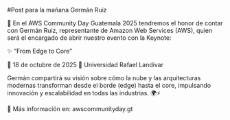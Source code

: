 #Post para la mañana Germán Ruiz

🚀 En el AWS Community Day Guatemala 2025 tendremos el honor de contar con Germán Ruiz, representante de Amazon Web Services (AWS), quien será el encargado de abrir nuestro evento con la Keynote:

✨ “From Edge to Core”

📅 18 de octubre de 2025
📍 Universidad Rafael Landívar

Germán compartirá su visión sobre cómo la nube y las arquitecturas modernas transforman desde el borde (edge) hasta el core, impulsando innovación y escalabilidad en todas las industrias. 🌍⚡

🔗 Más información en: awscommunityday.gt
